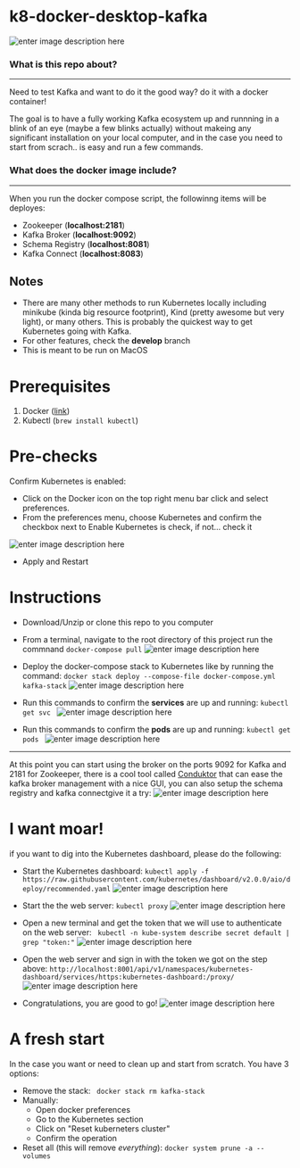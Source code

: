 

# k8-docker-desktop-kafka


![enter image description here](https://miro.medium.com/max/1400/0*z3nQB8zQjQCRhrDG.png)

### What is this repo about? 
---
Need to test Kafka and want to do it the good way? do it with a docker container!

The goal is to have a fully working Kafka ecosystem up and runnning in a blink of an eye (maybe a few blinks actually) without makeing any significant installation on your local computer, and in the case you need to start from scrach.. is easy and run a few commands.

### What does the docker image include? 
---
When you run the docker compose script, the followinng items will be deployes:

- Zookeeper (**localhost:2181**)
- Kafka Broker (**localhost:9092**)
- Schema Registry (**localhost:8081**)
- Kafka Connect (**localhost:8083**)

## Notes
- There are many other methods to run Kubernetes locally including minikube (kinda big resource footprint), Kind (pretty awesome but very light), or many others. This is probably the quickest way to get Kubernetes going with Kafka.
- For other features, check the **develop** branch
- This is meant to be run on MacOS

# Prerequisites

1. Docker ([link](https://docs.docker.com/get-docker/))
2. Kubectl (`brew install kubectl`) 

# Pre-checks

Confirm Kubernetes is enabled:
- Click on the Docker icon on the top right menu bar click and select preferences. 
- From the preferences menu, choose Kubernetes and confirm the checkbox next to Enable Kubernetes is check, if not... check it

![enter image description here](https://i.imgur.com/5uJoQzI.jpg)
- Apply and Restart

# Instructions

- Download/Unzip or clone this repo to you computer
- From a terminal, navigate to the root directory of this project run the commnand `docker-compose pull`
![enter image description here](https://i.imgur.com/0r0x8sn.jpg)
- Deploy the docker-compose stack to Kubernetes like by running the command:
```docker stack deploy --compose-file docker-compose.yml kafka-stack```
![enter image description here](https://i.imgur.com/0a9sFuu.jpg)

- Run this commands to confirm the **services** are up and running:  ```kubectl get svc ```
![enter image description here](https://i.imgur.com/BU4yGQv.jpg)
- Run this commands to confirm the **pods** are up and running: ```kubectl get pods ```
![enter image description here](https://i.imgur.com/ZbsJ0cq.jpg)
---
At this point you can start using the broker on the ports 9092 for Kafka and 2181 for Zookeeper, there is a cool tool called [Conduktor](https://www.conduktor.io/) that can ease the kafka broker management with a nice GUI, you can also setup the schema registry and kafka connectgive it a try:
![enter image description here](https://i.imgur.com/9pCnFru.jpg)


# I want moar!



if you want to dig into the Kubernetes dashboard, please do the following:

- Start the Kubernetes dashboard: ```kubectl apply -f https://raw.githubusercontent.com/kubernetes/dashboard/v2.0.0/aio/deploy/recommended.yaml```
![enter image description here](https://i.imgur.com/rLnT1IF.jpg)

- Start the the web server: ``` kubectl proxy ```
![enter image description here](https://i.imgur.com/xh183vY.jpg)

- Open a new terminal and get the token that we will use to authenticate on the web server: ``` kubectl -n kube-system describe secret default | grep "token:"```
![enter image description here](https://i.imgur.com/KmKBfJq.jpg)

- Open the web server and sign in with the token we got on the step above: 
``` http://localhost:8001/api/v1/namespaces/kubernetes-dashboard/services/https:kubernetes-dashboard:/proxy/ ```
![enter image description here](https://i.imgur.com/KDJd2Fm.jpg)


- Congratulations, you are good to go!
![enter image description here](https://i.imgur.com/Oe3SwqX.png)

# A fresh start

In the case you want or need to clean up and start from scratch. You have 3 options:
- Remove the stack: ``` docker stack rm kafka-stack```
- Manually:
	- Open docker preferences
	- Go to the Kubernetes section
	- Click on "Reset kuberneters cluster"
	- Confirm the operation
- Reset all (this will remove *everything*):  `docker system prune -a --volumes`  